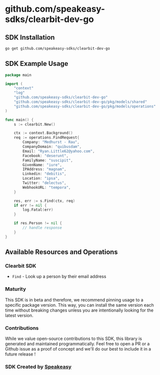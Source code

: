 # github.com/speakeasy-sdks/clearbit-dev-go

<!-- Start SDK Installation -->
## SDK Installation

```bash
go get github.com/speakeasy-sdks/clearbit-dev-go
```
<!-- End SDK Installation -->

## SDK Example Usage
<!-- Start SDK Example Usage -->
```go
package main

import (
    "context"
    "log"
    "github.com/speakeasy-sdks/clearbit-dev-go"
    "github.com/speakeasy-sdks/clearbit-dev-go/pkg/models/shared"
    "github.com/speakeasy-sdks/clearbit-dev-go/pkg/models/operations"
)

func main() {
    s := clearbit.New()

    ctx := context.Background()    
    req := operations.FindRequest{
        Company: "Medhurst - Rau",
        CompanyDomain: "quibusdam",
        Email: "Ryan.Little62@yahoo.com",
        Facebook: "deserunt",
        FamilyName: "suscipit",
        GivenName: "iure",
        IPAddress: "magnam",
        Linkedin: "debitis",
        Location: "ipsa",
        Twitter: "delectus",
        WebhookURL: "tempora",
    }

    res, err := s.Find(ctx, req)
    if err != nil {
        log.Fatal(err)
    }

    if res.Person != nil {
        // handle response
    }
}
```
<!-- End SDK Example Usage -->

<!-- Start SDK Available Operations -->
## Available Resources and Operations

### Clearbit SDK

* `Find` - Look up a person by their email address
<!-- End SDK Available Operations -->

### Maturity

This SDK is in beta and therefore, we recommend pinning usage to a specific package version.
This way, you can install the same version each time without breaking changes unless you are intentionally
looking for the latest version.

### Contributions

While we value open-source contributions to this SDK, this library is generated and maintained programmatically.
Feel free to open a PR or a Github issue as a proof of concept and we'll do our best to include it in a future release !

### SDK Created by [Speakeasy](https://docs.speakeasyapi.dev/docs/using-speakeasy/client-sdks)
